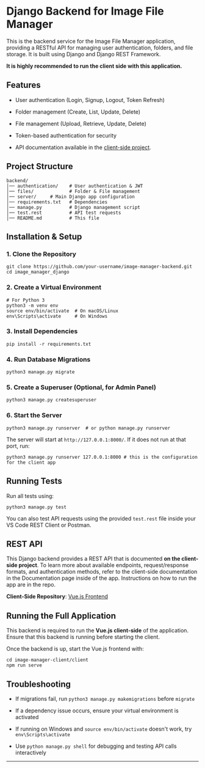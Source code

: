 # Django Backend for Image File Manager

This is the backend service for the Image File Manager application, providing a RESTful API for managing user authentication, folders, and file storage. It is built using Django and Django REST Framework.

<strong>It is highly recommended to run the client side with this application.</strong>

## Features

- User authentication (Login, Signup, Logout, Token Refresh)

- Folder management (Create, List, Update, Delete)

- File management (Upload, Retrieve, Update, Delete)

- Token-based authentication for security

- API documentation available in the [client-side project](https://github.com/tjaung/image_manager_client).

## Project Structure

```
backend/
│── authentication/    # User authentication & JWT
│── files/             # Folder & File management
│── server/     # Main Django app configuration
│── requirements.txt   # Dependencies
│── manage.py          # Django management script
│── test.rest          # API test requests
│── README.md          # This file
```

## Installation & Setup

### 1️. Clone the Repository

```
git clone https://github.com/your-username/image-manager-backend.git
cd image_manager_django
```

### 2️. Create a Virtual Environment

```
# For Python 3
python3 -m venv env
source env/bin/activate  # On macOS/Linux
env\Scripts\activate     # On Windows
```

### 3️. Install Dependencies

```
pip install -r requirements.txt
```

### 4️. Run Database Migrations

```
python3 manage.py migrate
```

### 5️. Create a Superuser (Optional, for Admin Panel)

```
python3 manage.py createsuperuser
```

### 6️. Start the Server

```
python3 manage.py runserver  # or python manage.py runserver
```

The server will start at `http://127.0.0.1:8000/`. If it does not run at that port, run:

```
python3 manage.py runserver 127.0.0.1:8000 # this is the configuration for the client app
```

## Running Tests

Run all tests using:

```
python3 manage.py test
```

You can also test API requests using the provided `test.rest` file inside your VS Code REST Client or Postman.

## REST API

This Django backend provides a REST API that is documented **on the client-side project**. To learn more about available endpoints, request/response formats, and authentication methods, refer to the client-side documentation in the Documentation page inside of the app. Instructions on how to run the app are in the repo.

**Client-Side Repository**: [Vue.js Frontend](https://github.com/tjaung/image_manager_client)

## Running the Full Application

This backend is required to run the **Vue.js client-side** of the application. Ensure that this backend is running before starting the client.

Once the backend is up, start the Vue.js frontend with:

```
cd image-manager-client/client
npm run serve
```

## Troubleshooting

- If migrations fail, run `python3 manage.py makemigrations` before `migrate`

- If a dependency issue occurs, ensure your virtual environment is activated

- If running on Windows and `source env/bin/activate` doesn't work, try `env\Scripts\activate`

- Use `python manage.py shell` for debugging and testing API calls interactively

---
